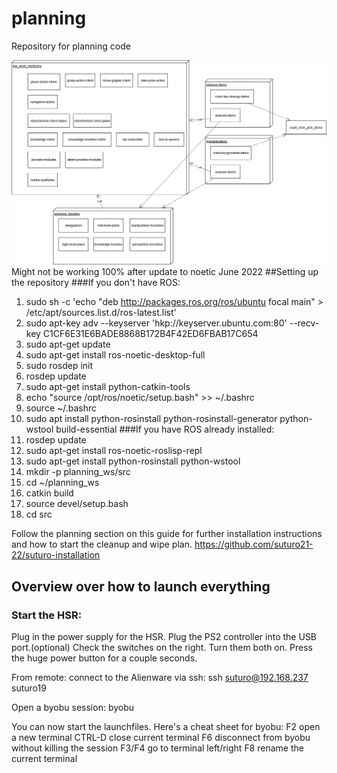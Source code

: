 # planning
Repository for planning code

![](./planning.png)
Might not be working 100% after update to noetic June 2022
##Setting up the repository
###If you don't have ROS:
1. sudo sh -c 'echo "deb http://packages.ros.org/ros/ubuntu focal main" > /etc/apt/sources.list.d/ros-latest.list'
2. sudo apt-key adv --keyserver 'hkp://keyserver.ubuntu.com:80' --recv-key C1CF6E31E6BADE8868B172B4F42ED6FBAB17C654
3. sudo apt-get update
4. sudo apt-get install ros-noetic-desktop-full
5. sudo rosdep init
6. rosdep update
7. sudo apt-get install python-catkin-tools
8. echo "source /opt/ros/noetic/setup.bash" >> ~/.bashrc
9. source ~/.bashrc
10. sudo apt install python-rosinstall python-rosinstall-generator python-wstool build-essential
###If you have ROS already installed:
1. rosdep update
2. sudo apt-get install ros-noetic-roslisp-repl
3. sudo apt-get install python-rosinstall python-wstool
4. mkdir -p planning_ws/src
5. cd ~/planning_ws
6. catkin build
7. source devel/setup.bash
8. cd src

Follow the planning section on this guide for further installation instructions and how to start the cleanup and wipe plan.
https://github.com/suturo21-22/suturo-installation


## Overview over how to launch everything
### Start the HSR:
Plug in the power supply for the HSR.
Plug the PS2 controller into the USB port.(optional)
Check the switches on the right. Turn them both on.
Press the huge power button for a couple seconds.

From remote: connect to the Alienware via ssh:
ssh suturo@192.168.237
suturo19

Open a byobu session:
byobu

You can now start the launchfiles. Here's a cheat sheet for byobu:
F2 open a new terminal
CTRL-D close current terminal
F6 disconnect from byobu without killing the session
F3/F4 go to terminal left/right
F8 rename the current terminal
